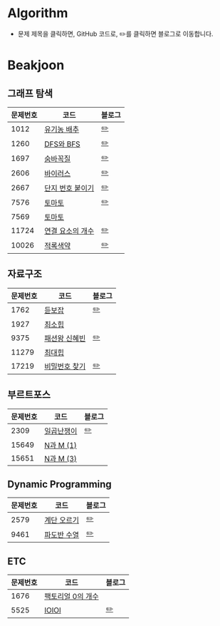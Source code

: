 # Algorithm

- 문제 제목을 클릭하면, GitHub 코드로, ✏️를 클릭하면 블로그로 이동합니다.

# Beakjoon

## 그래프 탐색
|**문제번호**|**코드**|**블로그**|
|-------|----------------------------------------------------------------------------------|-------------------------------------|
|1012|[유기농 배추](https://github.com/JIWON1923/Algorithm/blob/main/Baekjoon/DFS_BFS/1012_organicCabbage.swift)|[✏️](https://zest1923.tistory.com/83)|
|1260|[DFS와 BFS](https://github.com/JIWON1923/Algorithm/blob/main/Baekjoon/DFS_BFS/dfsAndBfs.swift)|[✏️](https://zest1923.tistory.com/73)|
|1697|[숨바꼭질](https://github.com/JIWON1923/Algorithm/blob/main/Baekjoon/DFS_BFS/1697_숨바꼭질.swift)|[✏️](https://zest1923.tistory.com/91)|
|2606|[바이러스](https://github.com/JIWON1923/Algorithm/blob/main/Baekjoon/DFS_BFS/2606_virus.swift)|[✏️](https://zest1923.tistory.com/76)|
|2667|[단지 번호 붙이기](https://github.com/JIWON1923/Algorithm/blob/main/Baekjoon/DFS_BFS/2667_apartmentComplexNumbering.swift)|[✏️](https://zest1923.tistory.com/77)|
|7576|[토마토](https://github.com/JIWON1923/Algorithm/blob/main/Baekjoon/DFS_BFS/7576_토마토.swift)|[✏️](https://zest1923.tistory.com/93)
|7569|[토마토](https://github.com/JIWON1923/Algorithm/blob/main/Baekjoon/DFS_BFS/7569_토마토.swift)||
|11724|[연결 요소의 개수](https://github.com/JIWON1923/Algorithm/blob/main/Baekjoon/DFS_BFS/11724_connectedComponent.swift)|[✏️](https://zest1923.tistory.com/87)|
|10026|[적록색약](https://github.com/JIWON1923/Algorithm/blob/main/Baekjoon/DFS_BFS/10026_적록색약.swift)|[✏️](https://zest1923.tistory.com/90)|



## 자료구조
|**문제번호**|**코드**|**블로그**|
|-------|----------------------------------------------------------------------------------|-------------------------------------|
|1762|[듣보잡](https://github.com/JIWON1923/Algorithm/blob/main/Baekjoon/dataStructure/1764_neverHeard.swift)|[✏️](https://zest1923.tistory.com/85)|
|1927|[최소힙](https://github.com/JIWON1923/Algorithm/blob/main/Baekjoon/dataStructure/1927_최소힙.swift)||
|9375|[패션왕 신혜빈](https://github.com/JIWON1923/Algorithm/blob/main/Baekjoon/dataStructure/9375_fasionKing.swift)|[✏️](https://zest1923.tistory.com/86)|
|11279|[최대힙](https://github.com/JIWON1923/Algorithm/blob/main/Baekjoon/dataStructure/11279_최대힙.swift)||
|17219|[비밀번호 찾기](https://github.com/JIWON1923/Algorithm/blob/main/Baekjoon/dataStructure/17219_findPassword.swift)|[✏️](https://zest1923.tistory.com/84)|




## 부르트포스
|**문제번호**|**코드**|**블로그**|
|-------|----------------------------------------------------------------------------------|-------------------------------------|
|2309|[일곱난쟁이](https://github.com/JIWON1923/Algorithm/blob/main/Baekjoon/bruteForce/sevenDwarfs.swift)|[✏️](https://zest1923.tistory.com/71)|
|15649|[N과 M (1)](https://github.com/JIWON1923/Algorithm/blob/main/Baekjoon/bruteForce/15649_n과m_1.swift)||
|15651|[N과 M (3)](https://github.com/JIWON1923/Algorithm/blob/main/Baekjoon/bruteForce/15651_n과m_3.swift)||


## Dynamic Programming
|**문제번호**|**코드**|**블로그**|
|-------|----------------------------------------------------------------------------------|-------------------------------------|
|2579|[계단 오르기](https://github.com/JIWON1923/Algorithm/blob/main/Baekjoon/Dynamic%20Programming/2579_upTheStairs.swift)|[✏️](https://zest1923.tistory.com/88)|
|9461|[파도반 수열](https://github.com/JIWON1923/Algorithm/blob/main/Baekjoon/Dynamic%20Programming/9461_파도반수열.swift)|[✏️](https://zest1923.tistory.com/92)|



## ETC
|**문제번호**|**코드**|**블로그**|
|-------|----------------------------------------------------------------------------------|-------------------------------------|
|1676|[팩토리얼 0의 개수](https://github.com/JIWON1923/Algorithm/blob/main/Baekjoon/etc/1676_팩토리얼0의개수.swift)||
|5525|[IOIOI](https://github.com/JIWON1923/Algorithm/blob/main/Baekjoon/etc/5525_IOIOI.swift)|[✏️](https://zest1923.tistory.com/89)|
